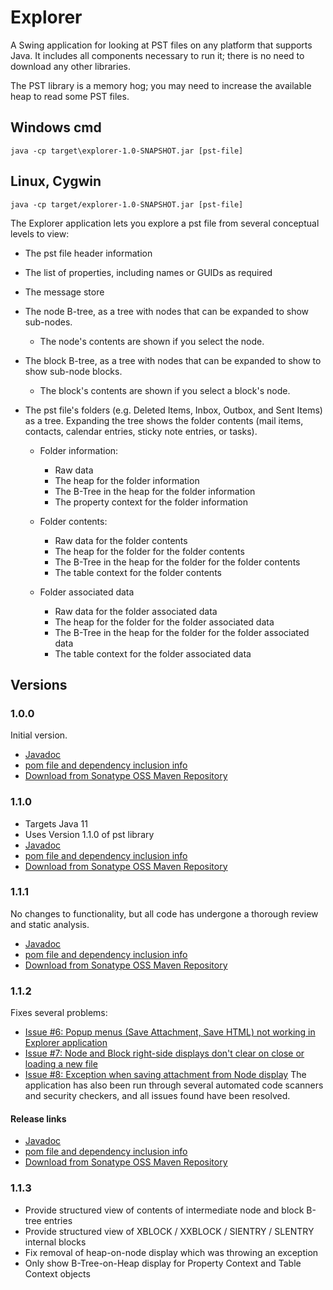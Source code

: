 # Explorer
A Swing application for looking at PST files on any platform that supports Java. It includes all components necessary to run it; there is no need to
download any other libraries.

The PST library is a memory hog; you may need to increase the available heap to read some PST files.

## Windows cmd
    java -cp target\explorer-1.0-SNAPSHOT.jar [pst-file]

## Linux, Cygwin
    java -cp target/explorer-1.0-SNAPSHOT.jar [pst-file]

The Explorer application lets you explore a pst file from several conceptual levels to view:
*   The pst file header information

*   The list of properties, including names or GUIDs as required

*   The message store

*   The node B-tree, as a tree with nodes that can be expanded to show sub-nodes.
    *   The node's contents are shown if you select the node.

*   The block B-tree, as a tree with nodes that can be expanded to show to show sub-node blocks.
    *   The block's contents are shown if you select a block's node.

*   The pst file's folders (e.g. Deleted Items, Inbox, Outbox, and Sent Items) as a tree. Expanding the tree shows the folder contents (mail items, contacts, calendar entries, sticky note entries, or tasks).
    *   Folder information:
        *   Raw data
        *   The heap for the folder information
        *   The B-Tree in the heap for the folder information
        *   The property context for the folder information

    *   Folder contents:
        *   Raw data for the folder contents
        *   The heap for the folder for the folder contents
        *   The B-Tree in the heap for the folder for the folder contents
        *   The table context for the folder contents

    *   Folder associated data
        *   Raw data for the folder associated data
        *   The heap for the folder for the folder associated data
        *   The B-Tree in the heap for the folder for the folder associated data
        *   The table context for the folder associated data

## Versions
### 1.0.0
Initial version.
*   [Javadoc](https://javadoc.io/doc/io.github.jmcleodfoss/explorer/1.0.0/index.html)
*   [pom file and dependency inclusion info](https://search.maven.org/artifact/io.github.jmcleodfoss/explorer/1.0.0/pom)
*   [Download from Sonatype OSS Maven Repository](https://repo1.maven.org/maven2/io/github/jmcleodfoss/explorer/1.0.0/)

### 1.1.0
*   Targets Java 11
*   Uses Version 1.1.0 of pst library
*   [Javadoc](https://javadoc.io/doc/io.github.jmcleodfoss/explorer/1.1.0/index.html)
*   [pom file and dependency inclusion info](https://search.maven.org/artifact/io.github.jmcleodfoss/explorer/1.1.0/pom)
*   [Download from Sonatype OSS Maven Repository](https://repo1.maven.org/maven2/io/github/jmcleodfoss/explorer/1.1.0/)

### 1.1.1
No changes to functionality, but all code has undergone a thorough review and static analysis.
*   [Javadoc](https://javadoc.io/doc/io.github.jmcleodfoss/explorer/1.1.1/index.html)
*   [pom file and dependency inclusion info](https://search.maven.org/artifact/io.github.jmcleodfoss/explorer/1.1.1/pom)
*   [Download from Sonatype OSS Maven Repository](https://repo1.maven.org/maven2/io/github/jmcleodfoss/explorer/1.1.1/)

### 1.1.2
Fixes several problems:
* [Issue #6: Popup menus (Save Attachment, Save HTML) not working in Explorer application](https://github.com/Jmcleodfoss/pstreader/issues/6)
* [Issue #7: Node and Block right-side displays don't clear on close or loading a new file](https://github.com/Jmcleodfoss/pstreader/issues/7)
* [Issue #8: Exception when saving attachment from Node display](https://github.com/Jmcleodfoss/pstreader/issues/8)
The application has also been run through several automated code scanners and security checkers, and all issues found have been resolved.
#### Release links
*   [Javadoc](https://javadoc.io/doc/io.github.jmcleodfoss/explorer/1.1.2/index.html)
*   [pom file and dependency inclusion info](https://search.maven.org/artifact/io.github.jmcleodfoss/explorer/1.1.2/pom)
*   [Download from Sonatype OSS Maven Repository](https://repo1.maven.org/maven2/io/github/jmcleodfoss/explorer/1.1.2/)

### 1.1.3
* Provide structured view of contents of intermediate node and block B-tree entries
* Provide structured view of XBLOCK / XXBLOCK / SIENTRY / SLENTRY internal blocks
* Fix removal of heap-on-node display which was throwing an exception
* Only show B-Tree-on-Heap display for Property Context and Table Context objects
